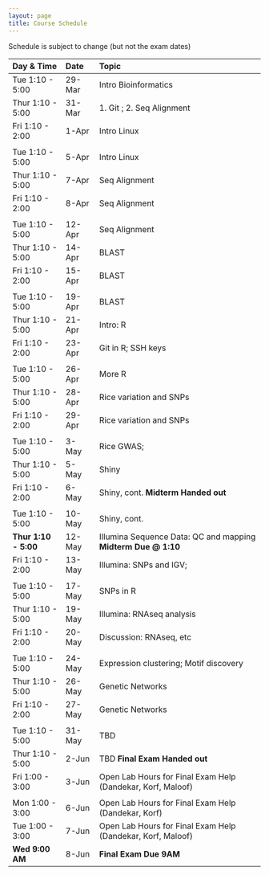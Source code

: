 ```yaml
---
layout: page
title: Course Schedule
---
```


Schedule is subject to change (but not the exam dates)

| Day & Time        |  Date   |  Topic
|:------------------|:--------|:-----------
| Tue 1:10 - 5:00   |  29-Mar |  Intro Bioinformatics
| Thur 1:10 - 5:00  |  31-Mar  |  1. Git ; 2. Seq Alignment
| Fri 1:10 - 2:00   |  1-Apr  |  Intro Linux
|                   |         |
| Tue 1:10 - 5:00   |  5-Apr  |  Intro Linux
| Thur 1:10 - 5:00  |  7-Apr  |  Seq Alignment
| Fri 1:10 - 2:00   |  8-Apr  |  Seq Alignment
|                   |         |
| Tue 1:10 - 5:00   |  12-Apr |  Seq Alignment
| Thur 1:10 - 5:00  |  14-Apr |  BLAST
| Fri 1:10 - 2:00   |  15-Apr |  BLAST
|                   |         |
| Tue 1:10 - 5:00   |  19-Apr |  BLAST
| Thur 1:10 - 5:00  |  21-Apr |  Intro: R
| Fri 1:10 - 2:00   |  23-Apr |  Git in R; SSH keys
|                   |         |
| Tue 1:10 - 5:00   |  26-Apr |  More R
| Thur 1:10 - 5:00  |  28-Apr |  Rice variation and SNPs
| Fri 1:10 - 2:00   |  29-Apr |  Rice variation and SNPs
|                   |         |
| Tue 1:10 - 5:00   |  3-May  |  Rice GWAS; 
| Thur 1:10 - 5:00  |  5-May  |  Shiny 
| Fri 1:10 - 2:00   |  6-May  |  Shiny, cont.  __Midterm Handed out__
|                   |         |
| Tue 1:10 - 5:00   |  10-May |  Shiny, cont.
| __Thur 1:10 - 5:00__  |  12-May | Illumina Sequence Data: QC and mapping  __Midterm Due @ 1:10__
| Fri 1:10 - 2:00   |  13-May |  Illumina: SNPs and IGV; 
|                   |         |
| Tue 1:10 - 5:00   |  17-May |  SNPs in R
| Thur 1:10 - 5:00  |  19-May |  Illumina: RNAseq analysis
| Fri 1:10 - 2:00   |  20-May |  Discussion: RNAseq, etc
|                   |         |
| Tue 1:10 - 5:00   |  24-May |  Expression clustering; Motif discovery
| Thur 1:10 - 5:00  |  26-May |  Genetic Networks
| Fri 1:10 - 2:00   |  27-May |  Genetic Networks
|                   |         |
| Tue 1:10 - 5:00   |  31-May |  TBD 
| Thur 1:10 - 5:00  |  2-Jun  |  TBD __Final Exam Handed out__
| Fri 1:00 - 3:00   |  3-Jun  |  Open Lab Hours for Final Exam Help (Dandekar, Korf, Maloof)
|    |   |   
| Mon 1:00 - 3:00   |  6-Jun  |  Open Lab Hours for Final Exam Help (Dandekar, Korf) 
| Tue 1:00 - 3:00   |  7-Jun  |  Open Lab Hours for Final Exam Help (Dandekar, Korf, Maloof) 
| __Wed 9:00 AM__   |  8-Jun  | __Final Exam Due 9AM__
